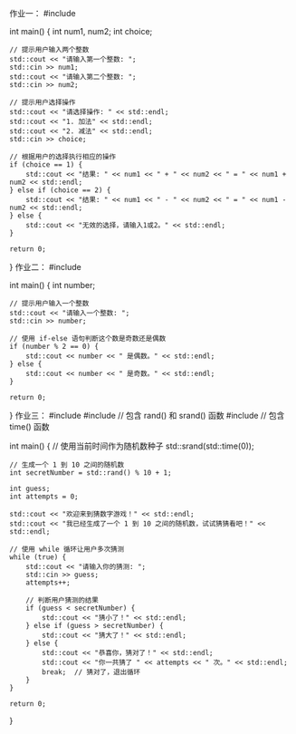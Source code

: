 作业一：
#include <iostream>

int main() {
    int num1, num2;
    int choice;

    // 提示用户输入两个整数
    std::cout << "请输入第一个整数: ";
    std::cin >> num1;
    std::cout << "请输入第二个整数: ";
    std::cin >> num2;

    // 提示用户选择操作
    std::cout << "请选择操作: " << std::endl;
    std::cout << "1. 加法" << std::endl;
    std::cout << "2. 减法" << std::endl;
    std::cin >> choice;

    // 根据用户的选择执行相应的操作
    if (choice == 1) {
        std::cout << "结果: " << num1 << " + " << num2 << " = " << num1 + num2 << std::endl;
    } else if (choice == 2) {
        std::cout << "结果: " << num1 << " - " << num2 << " = " << num1 - num2 << std::endl;
    } else {
        std::cout << "无效的选择，请输入1或2。" << std::endl;
    }

    return 0;
}
作业二：
#include <iostream>

int main() {
    int number;

    // 提示用户输入一个整数
    std::cout << "请输入一个整数: ";
    std::cin >> number;

    // 使用 if-else 语句判断这个数是奇数还是偶数
    if (number % 2 == 0) {
        std::cout << number << " 是偶数。" << std::endl;
    } else {
        std::cout << number << " 是奇数。" << std::endl;
    }

    return 0;
}
作业三：
#include <iostream>
#include <cstdlib>  // 包含 rand() 和 srand() 函数
#include <ctime>    // 包含 time() 函数

int main() {
    // 使用当前时间作为随机数种子
    std::srand(std::time(0));

    // 生成一个 1 到 10 之间的随机数
    int secretNumber = std::rand() % 10 + 1;

    int guess;
    int attempts = 0;

    std::cout << "欢迎来到猜数字游戏！" << std::endl;
    std::cout << "我已经生成了一个 1 到 10 之间的随机数，试试猜猜看吧！" << std::endl;

    // 使用 while 循环让用户多次猜测
    while (true) {
        std::cout << "请输入你的猜测: ";
        std::cin >> guess;
        attempts++;

        // 判断用户猜测的结果
        if (guess < secretNumber) {
            std::cout << "猜小了！" << std::endl;
        } else if (guess > secretNumber) {
            std::cout << "猜大了！" << std::endl;
        } else {
            std::cout << "恭喜你，猜对了！" << std::endl;
            std::cout << "你一共猜了 " << attempts << " 次。" << std::endl;
            break;  // 猜对了，退出循环
        }
    }

    return 0;
}
